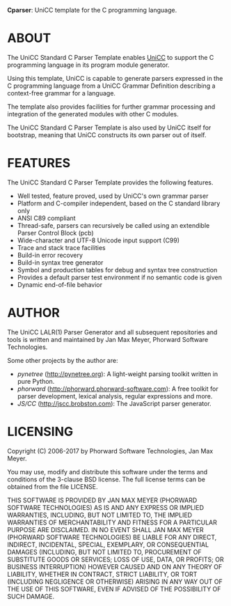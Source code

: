 **Cparser**: UniCC template for the C programming language.

# ABOUT #

The UniCC Standard C Parser Template enables [UniCC](https://github.com/phorward/unicc)
to support the C programming language in its program module generator.

Using this template, UniCC is capable to generate parsers expressed in the
C programming language from a UniCC Grammar Definition describing a context-free
grammar for a language.

The template also provides facilities for further grammar processing and
integration of the generated modules with other C modules.

The UniCC Standard C Parser Template is also used by UniCC itself for bootstrap,
meaning that UniCC constructs its own parser out of itself.

# FEATURES #

The UniCC Standard C Parser Template provides the following features.

- Well tested, feature proved, used by UniCC's own grammar parser
- Platform and C-compiler independent, based on the C standard library only
- ANSI C89 compliant
- Thread-safe, parsers can recursively be called using an extendible
  Parser Control Block (pcb)
- Wide-character and UTF-8 Unicode input support (C99)
- Trace and stack trace facilities
- Build-in error recovery
- Build-in syntax tree generator
- Symbol and production tables for debug and syntax tree construction
- Provides a default parser test environment if no semantic code is given
- Dynamic end-of-file behavior

# AUTHOR #

The UniCC LALR(1) Parser Generator and all subsequent repositories and
tools is written and maintained by Jan Max Meyer, Phorward Software
Technologies.

Some other projects by the author are:

-   *pynetree* (http://pynetree.org): A light-weight parsing toolkit
    written in pure Python.
-   *phorward* (http://phorward.phorward-software.com): A free toolkit
    for parser development, lexical analysis, regular expressions and
    more.
-   *JS/CC* (http://jscc.brobston.com): The JavaScript parser generator.

# LICENSING #

Copyright (C) 2006-2017 by Phorward Software Technologies, Jan Max Meyer.

You may use, modify and distribute this software under the terms and
conditions of the 3-clause BSD license. The full license terms can be
obtained from the file LICENSE.

THIS SOFTWARE IS PROVIDED BY JAN MAX MEYER (PHORWARD SOFTWARE
TECHNOLOGIES) AS IS AND ANY EXPRESS OR IMPLIED WARRANTIES, INCLUDING,
BUT NOT LIMITED TO, THE IMPLIED WARRANTIES OF MERCHANTABILITY AND
FITNESS FOR A PARTICULAR PURPOSE ARE DISCLAIMED. IN NO EVENT SHALL JAN
MAX MEYER (PHORWARD SOFTWARE TECHNOLOGIES) BE LIABLE FOR ANY DIRECT,
INDIRECT, INCIDENTAL, SPECIAL, EXEMPLARY, OR CONSEQUENTIAL DAMAGES
(INCLUDING, BUT NOT LIMITED TO, PROCUREMENT OF SUBSTITUTE GOODS OR
SERVICES; LOSS OF USE, DATA, OR PROFITS; OR BUSINESS INTERRUPTION)
HOWEVER CAUSED AND ON ANY THEORY OF LIABILITY, WHETHER IN CONTRACT,
STRICT LIABILITY, OR TORT (INCLUDING NEGLIGENCE OR OTHERWISE) ARISING IN
ANY WAY OUT OF THE USE OF THIS SOFTWARE, EVEN IF ADVISED OF THE
POSSIBILITY OF SUCH DAMAGE.
